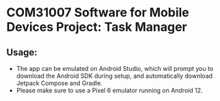 # COM31007 Software for Mobile Devices Project: Task Manager

## Usage:
- The app can be emulated on Android Studio, which will prompt you to download the Android SDK during setup, and automatically download Jetpack Compose and Gradle.
- Please make sure to use a Pixel 6 emulator running on Android 12.
